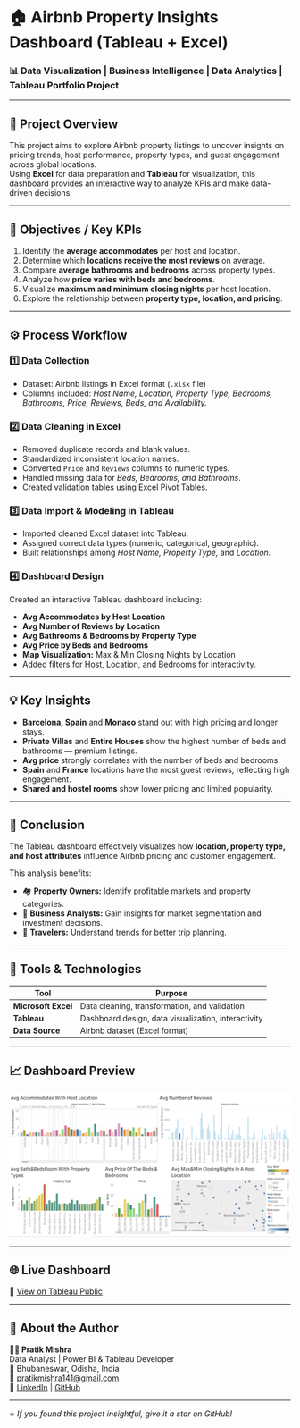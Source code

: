 # 🏠 Airbnb Property Insights Dashboard (Tableau + Excel)

### 📊 Data Visualization | Business Intelligence | Data Analytics | Tableau Portfolio Project

---

## 📌 **Project Overview**

This project aims to explore Airbnb property listings to uncover insights on pricing trends, host performance, property types, and guest engagement across global locations.  
Using **Excel** for data preparation and **Tableau** for visualization, this dashboard provides an interactive way to analyze KPIs and make data-driven decisions.

---

## 🎯 **Objectives / Key KPIs**

1. Identify the **average accommodates** per host and location.  
2. Determine which **locations receive the most reviews** on average.  
3. Compare **average bathrooms and bedrooms** across property types.  
4. Analyze how **price varies with beds and bedrooms**.  
5. Visualize **maximum and minimum closing nights** per host location.  
6. Explore the relationship between **property type, location, and pricing**.  

---

## ⚙️ **Process Workflow**

### **1️⃣ Data Collection**
- Dataset: Airbnb listings in Excel format (`.xlsx` file)
- Columns included: *Host Name, Location, Property Type, Bedrooms, Bathrooms, Price, Reviews, Beds, and Availability.*

### **2️⃣ Data Cleaning in Excel**
- Removed duplicate records and blank values.  
- Standardized inconsistent location names.  
- Converted `Price` and `Reviews` columns to numeric types.  
- Handled missing data for *Beds, Bedrooms, and Bathrooms*.  
- Created validation tables using Excel Pivot Tables.

### **3️⃣ Data Import & Modeling in Tableau**
- Imported cleaned Excel dataset into Tableau.  
- Assigned correct data types (numeric, categorical, geographic).  
- Built relationships among *Host Name, Property Type,* and *Location.*

### **4️⃣ Dashboard Design**
Created an interactive Tableau dashboard including:
- **Avg Accommodates by Host Location**
- **Avg Number of Reviews by Location**
- **Avg Bathrooms & Bedrooms by Property Type**
- **Avg Price by Beds and Bedrooms**
- **Map Visualization:** Max & Min Closing Nights by Location  
- Added filters for Host, Location, and Bedrooms for interactivity.

---

## 💡 **Key Insights**

- **Barcelona, Spain** and **Monaco** stand out with high pricing and longer stays.  
- **Private Villas** and **Entire Houses** show the highest number of beds and bathrooms — premium listings.  
- **Avg price** strongly correlates with the number of beds and bedrooms.  
- **Spain** and **France** locations have the most guest reviews, reflecting high engagement.  
- **Shared and hostel rooms** show lower pricing and limited popularity.  

---

## 🧾 **Conclusion**

The Tableau dashboard effectively visualizes how **location, property type, and host attributes** influence Airbnb pricing and customer engagement.  

This analysis benefits:
- 🏘️ **Property Owners:** Identify profitable markets and property categories.  
- 💼 **Business Analysts:** Gain insights for market segmentation and investment decisions.  
- 🧳 **Travelers:** Understand trends for better trip planning.

---

## 🧰 **Tools & Technologies**

| Tool | Purpose |
|------|----------|
| **Microsoft Excel** | Data cleaning, transformation, and validation |
| **Tableau** | Dashboard design, data visualization, interactivity |
| **Data Source** | Airbnb dataset (Excel format) |

---

## 📈 **Dashboard Preview**

![Dashboard Screenshot](https://github.com/Pratik1419/Tabular_Projects/blob/main/DashBoard%20Of%20Airbnb/DashBoard.png)


---

## 🌐 **Live Dashboard**

🔗 [View on Tableau Public](https://public.tableau.com/app/profile/pratik.mishra1878/viz/AirBnbOfBarcelonaSpain/Dashboard1)

---

## 🧩 **About the Author**

**👨‍💻 Pratik Mishra**  
Data Analyst | Power BI & Tableau Developer  
📍 Bhubaneswar, Odisha, India  
📧 [pratikmishra141@gmail.com](mailto:pratikmishra141@gmail.com)  
🔗 [LinkedIn](https://linkedin.com/in/pratikmishra) | [GitHub](https://github.com/pratikmishra)

---

⭐ *If you found this project insightful, give it a star on GitHub!*
